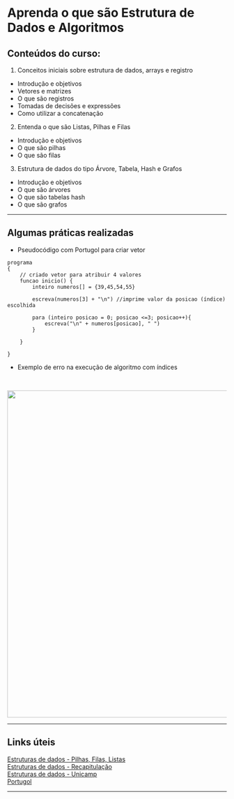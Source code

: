 # Aprenda o que são Estrutura de Dados e Algoritmos

## Conteúdos do curso:  

1) Conceitos iniciais sobre estrutura de dados, arrays e registro  
- Introdução e objetivos 
- Vetores e matrizes
- O que são registros  
- Tomadas de decisões e expressões  
- Como utilizar a concatenação  
2)  Entenda o que são Listas, Pilhas e Filas  
- Introdução e objetivos  
- O que são pilhas
- O que são filas  
3) Estrutura de dados do tipo Árvore, Tabela, Hash e Grafos  
- Introdução e objetivos  
- O que são árvores  
- O que são tabelas hash  
-  O que são grafos  

---

## Algumas práticas realizadas  

- Pseudocódigo com Portugol para criar vetor

```portugol
programa
{
	// criado vetor para atribuir 4 valores
	funcao inicio()	{
		inteiro numeros[] = {39,45,54,55}
		
		escreva(numeros[3] + "\n") //imprime valor da posicao (índice) escolhida

		para (inteiro posicao = 0; posicao <=3; posicao++){
			escreva("\n" + numeros[posicao], " ")
		}
		
	}
	
}
```  

- Exemplo de erro na execução de algoritmo com índices
</br>

<p align="center">
	<img src="" width="750">
</p>  

---

## Links úteis  

[Estruturas de dados - Pilhas, Filas, Listas](http://sites.poli.usp.br/p/fabio.cozman/Didatico/Comp/Material/estruturas.pdf)  
[Estruturas de dados - Recapitulação](http://www.inf.ufsc.br/~aldo.vw/estruturas/Capitulo2/EstruturasPilha.html)  
[Estruturas de dados - Unicamp](https://wiki.dca.fee.unicamp.br/wiki/images/0/01/EstruturasDados.pdf)  
[Portugol](https://github.com/UNIVALI-LITE/Portugol-Studio/releases/)  

---